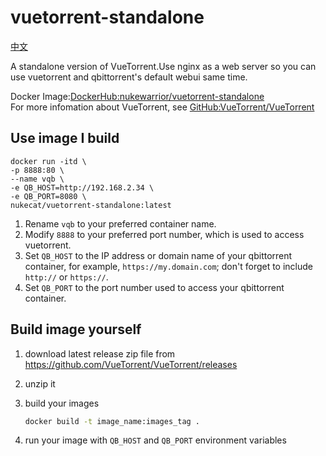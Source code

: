 # vuetorrent-standalone

[中文](README.md)

A standalone version of VueTorrent.Use nginx as a web server so you can use vuetorrent and qbittorrent's default webui same time.

Docker Image:[DockerHub:nukewarrior/vuetorrent-standalone](https://github.com/nukewarrior/vuetorrent-standalone)  
For more infomation about VueTorrent, see [GitHub:VueTorrent/VueTorrent](https://github.com/VueTorrent/VueTorrent)

## Use image I build

```
docker run -itd \
-p 8888:80 \
--name vqb \
-e QB_HOST=http://192.168.2.34 \
-e QB_PORT=8080 \
nukecat/vuetorrent-standalone:latest
```

1. Rename `vqb` to your preferred container name.
2. Modify `8888` to your preferred port number, which is used to access vuetorrent.
3. Set `QB_HOST` to the IP address or domain name of your qbittorrent container, for example, `https://my.domain.com`; don't forget to include `http://` or `https://`.
4. Set `QB_PORT` to the port number used to access your qbittorrent container.

## Build image yourself

1. download latest release zip file from  <https://github.com/VueTorrent/VueTorrent/releases>
2. unzip it
3. build your images

    ```bash
    docker build -t image_name:images_tag .
    ```

4. run your image with `QB_HOST` and `QB_PORT` environment variables

